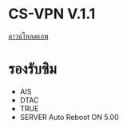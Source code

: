 # CS-VPN V.1.1
<a href="https://github.com/master-only/CS-VPN/raw/main/CS-VPN.apk" target="_blank">ดาวน์โหลดแอพ</a>
# รองรับซิม
<UL type = "square">
    <LI> AIS
    <LI> DTAC
    <LI> TRUE
    <LI> SERVER Auto Reboot ON 5.00

